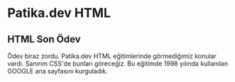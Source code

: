 # Patika.dev HTML 
## HTML Son Ödev
Ödev biraz zordu. Patika.dev HTML eğitimlerinde görmediğimiz konular vardı. Sanırım CSS'de bunları göreceğiz. Bu eğitimde 1998 yılında kullanılan GOOGLE ana sayfasını kurguladık. 